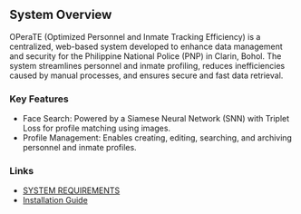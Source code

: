 ## System Overview

OPeraTE (Optimized Personnel and Inmate Tracking Efficiency) is a centralized, web-based system developed to enhance data management and security for the Philippine National Police (PNP) in Clarin, Bohol. The system streamlines personnel and inmate profiling, reduces inefficiencies caused by manual processes, and ensures secure and fast data retrieval.

### Key Features
* Face Search: Powered by a Siamese Neural Network (SNN) with Triplet Loss for profile matching using images.
* Profile Management: Enables creating, editing, searching, and archiving personnel and inmate profiles.

### Links
* [SYSTEM REQUIREMENTS](SYSTEM_REQUIREMENTS.md)
* [Installation Guide](INSTALL_GUIDE.md)



